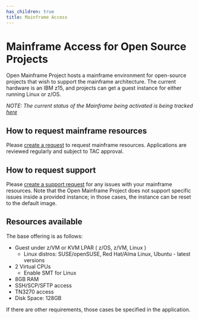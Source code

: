 ```yaml
---
has_children: true
title: Mainframe Access
---
```


# Mainframe Access for Open Source Projects

Open Mainframe Project hosts a mainframe environment for open-source projects that wish to support the mainframe architecture. The current hardware is an IBM z15, and projects can get a guest instance for either running Linux or z/OS.

*NOTE: The current status of the Mainframe being activated is being tracked [here](https://github.com/openmainframeproject/tac/issues/596)*

## How to request mainframe resources

Please [create a request](https://github.com/openmainframeproject/tac/issues/new/choose) to request mainframe resources. Applications are reviewed regularly and subject to TAC approval. 

## How to request support

Please [create a support request](https://github.com/openmainframeproject/tac/issues/new/choose) for any issues with your mainframe resources. Note that the Open Mainframe Project does not support specific issues inside a provided instance; in those cases, the instance can be reset to the default image.

## Resources available

The base offering is as follows:

* Guest under z/VM or KVM LPAR ( z/OS, z/VM, Linux )
    * Linux distros: SUSE/openSUSE, Red Hat/Alma Linux, Ubuntu - latest versions
* 2 Virtual CPUs
    * Enable SMT for Linux
* 8GB RAM
* SSH/SCP/SFTP access
* TN3270 access
* Disk Space: 128GB

If there are other requirements, those cases be specified in the application.
